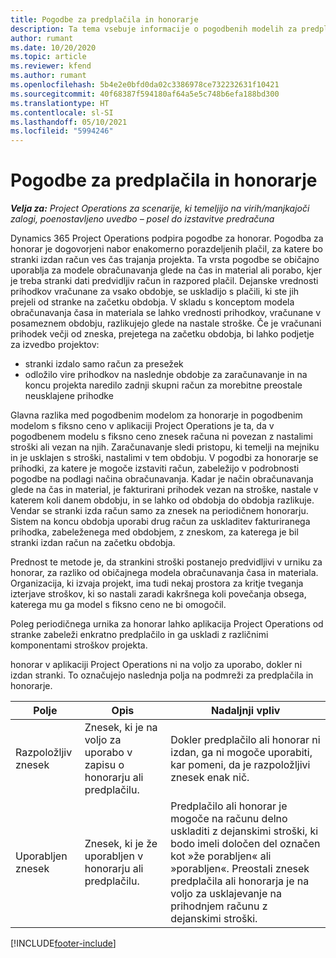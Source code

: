 ```yaml
---
title: Pogodbe za predplačila in honorarje
description: Ta tema vsebuje informacije o pogodbenih modelih za predplačila in honorarje v aplikaciji Project Operations.
author: rumant
ms.date: 10/20/2020
ms.topic: article
ms.reviewer: kfend
ms.author: rumant
ms.openlocfilehash: 5b4e2e0bfd0da02c3386978ce732232631f10421
ms.sourcegitcommit: 40f68387f594180af64a5e5c748b6efa188bd300
ms.translationtype: HT
ms.contentlocale: sl-SI
ms.lasthandoff: 05/10/2021
ms.locfileid: "5994246"
---
```

# <a name="advances-and-retainer-based-contracts"></a>Pogodbe za predplačila in honorarje


_**Velja za:** Project Operations za scenarije, ki temeljijo na virih/manjkajoči zalogi, poenostavljeno uvedbo – posel do izstavitve predračuna_

Dynamics 365 Project Operations podpira pogodbe za honorar. Pogodba za honorar je dogovorjeni nabor enakomerno porazdeljenih plačil, za katere bo stranki izdan račun ves čas trajanja projekta. Ta vrsta pogodbe se običajno uporablja za modele obračunavanja glede na čas in material ali porabo, kjer je treba stranki dati predvidljiv račun in razpored plačil. Dejanske vrednosti prihodkov vračunane za vsako obdobje, se uskladijo s plačili, ki ste jih prejeli od stranke na začetku obdobja. V skladu s konceptom modela obračunavanja časa in materiala se lahko vrednosti prihodkov, vračunane v posameznem obdobju, razlikujejo glede na nastale stroške. Če je vračunani prihodek večji od zneska, prejetega na začetku obdobja, bi lahko podjetje za izvedbo projektov:

- stranki izdalo samo račun za presežek 
- odložilo vire prihodkov na naslednje obdobje za zaračunavanje in na koncu projekta naredilo zadnji skupni račun za morebitne preostale neusklajene prihodke

Glavna razlika med pogodbenim modelom za honorarje in pogodbenim modelom s fiksno ceno v aplikaciji Project Operations je ta, da v pogodbenem modelu s fiksno ceno znesek računa ni povezan z nastalimi stroški ali vezan na njih. Zaračunavanje sledi pristopu, ki temelji na mejniku in je usklajen s stroški, nastalimi v tem obdobju. V pogodbi za honorarje se prihodki, za katere je mogoče izstaviti račun, zabeležijo v podrobnosti pogodbe na podlagi načina obračunavanja. Kadar je način obračunavanja glede na čas in material, je fakturirani prihodek vezan na stroške, nastale v katerem koli danem obdobju, in se lahko od obdobja do obdobja razlikuje. Vendar se stranki izda račun samo za znesek na periodičnem honorarju. Sistem na koncu obdobja uporabi drug račun za uskladitev fakturiranega prihodka, zabeleženega med obdobjem, z zneskom, za katerega je bil stranki izdan račun na začetku obdobja.

Prednost te metode je, da strankini stroški postanejo predvidljivi v urniku za honorar, za razliko od običajnega modela obračunavanja časa in materiala. Organizacija, ki izvaja projekt, ima tudi nekaj prostora za kritje tveganja izterjave stroškov, ki so nastali zaradi kakršnega koli povečanja obsega, katerega mu ga model s fiksno ceno ne bi omogočil.

Poleg periodičnega urnika za honorar lahko aplikacija Project Operations od stranke zabeleži enkratno predplačilo in ga uskladi z različnimi komponentami stroškov projekta.

honorar v aplikaciji Project Operations ni na voljo za uporabo, dokler ni izdan stranki. To označujejo naslednja polja na podmreži za predplačila in honorarje.

| Polje | Opis | Nadaljnji vpliv |
| --- | --- | --- |
| Razpoložljiv znesek | Znesek, ki je na voljo za uporabo v zapisu o honorarju ali predplačilu. | Dokler predplačilo ali honorar ni izdan, ga ni mogoče uporabiti, kar pomeni, da je razpoložljivi znesek enak nič. |
| Uporabljen znesek | Znesek, ki je že uporabljen v honorarju ali predplačilu. | Predplačilo ali honorar je mogoče na računu delno uskladiti z dejanskimi stroški, ki bodo imeli določen del označen kot »že porabljen« ali »porabljen«. Preostali znesek predplačila ali honorarja je na voljo za usklajevanje na prihodnjem računu z dejanskimi stroški. |


[!INCLUDE[footer-include](../../includes/footer-banner.md)]